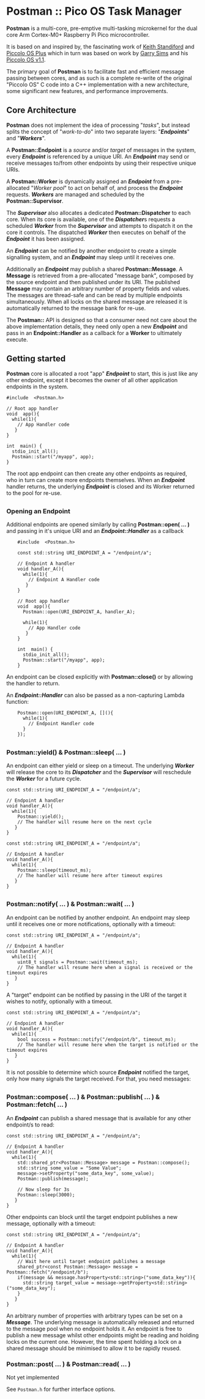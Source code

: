 # Postman ::  Pico OS Task Manager

**Postman** is a multi-core, pre-emptive multi-tasking microkernel for the dual core Arm Cortex-M0+ Raspberry Pi Pico microcontroller.

It is based on and inspired by, the fascinating work of [Keith Standiford](https://github.com/KStandiford) and [Piccolo OS Plus](https://github.com/KStandiford/Piccolo_OS_Plus) which in turn was based on work by [Garry Sims](https://github.com/garyexplains) and his [Piccolo OS v1.1](https://github.com/garyexplains/piccolo_os_v1.1).

The primary goal of **Postman** is to facilitate fast and efficient message passing between cores, and as such is a complete re-write of the original "Piccolo OS" C code into a C++ implementation with a new architecture, some significant new features, and performance improvements.

## Core Architecture

**Postman** does not implement the idea of processing "*tasks*", but instead splits the concept of "*work-to-do*" into two separate layers: "***Endpoints***" and "***Workers***".

A **Postman::Endpoint** is a *source* and/or *target* of messages in the system, every ***Endpoint*** is referenced by a unique URI.  An ***Endpoint*** may send or receive messages to/from other endpoints by using their respective unique URIs.

A **Postman::Worker** is dynamically assigned an ***Endpoint*** from a pre-allocated "*Worker pool*" to act on behalf of, and process the ***Endpoint*** requests.  ***Workers*** are managed and scheduled by the **Postman::Supervisor**.

The ***Supervisor*** also allocates a dedicated **Postman::Dispatcher** to each core.  When its core is available, one of the ***Dispatcher***s requests a scheduled ***Worker*** from the ***Supervisor*** and attempts to dispatch it on the core it controls.  The dispatched ***Worker*** then executes on behalf of the ***Endpoint*** it has been assigned.

An ***Endpoint*** can be notified by another endpoint to create a simple signalling system, and an ***Endpoint*** may sleep until it receives one.

Additionally an ***Endpoint*** may publish a shared **Postman::Message**.  A **Message** is retrieved from a pre-allocated "message bank", composed by the source endpoint and then published under its URI.  The published **Message** may contain an arbitrary number of property fields and values.  The messages are thread-safe and can be read by multiple endpoints simultaneously.  When all locks on the shared message are released it is automatically returned to the message bank for re-use.

The **Postman::** API is designed so that a consumer need not care about the above implementation details, they need only open a new ***Endpoint*** and pass in an **Endpoint::Handler** as a callback for a **Worker** to ultimately execute.


## Getting started


**Postman** core is allocated a root "app" ***Endpoint*** to start, this is just like any other endpoint, except it becomes the owner of all other application endpoints in the system.

    #include  <Postman.h>
    
    // Root app handler
    void  app(){
      while(1){
        // App Handler code
       }
    }
    
    int  main() {
      stdio_init_all();
      Postman::start("/myapp", app);
    }
The root app endpoint can then create any other endpoints as required, who in turn can create more endpoints themselves.  When an ***Endpoint*** handler returns, the underlying ***Endpoint*** is closed and its Worker returned to the pool for re-use.
##
### Opening an Endpoint
Additional endpoints are opened similarly by calling **Postman::open( ... )** and passing in it's unique URI and an ***Endpoint::Handler*** as a callback
```
    #include  <Postman.h>
    
    const std::string URI_ENDPOINT_A = "/endpoint/a";
    
    // Endpoint A handler
    void handler_A(){
      while(1){
        // Endpoint A Handler code
       }
    }
    
    // Root app handler
    void  app(){
      Postman::open(URI_ENDPOINT_A, handler_A);
      
      while(1){
        // App Handler code
       }
    }
    
    int  main() {
      stdio_init_all();
      Postman::start("/myapp", app);
    }
```
An endpoint can be closed explicitly with **Postman::close()** or by allowing the handler to return.

An ***Endpoint::Handler*** can also be passed as a non-capturing Lambda function:
```
    Postman::open(URI_ENDPOINT_A, [](){
      while(1){
        // Endpoint Handler code
      }
    });
```

##
### Postman::yield() & Postman::sleep( ... )
An endpoint can either yield or sleep on a timeout.  The underlying ***Worker*** will release the core to its ***Dispatcher*** and the ***Supervisor*** will reschedule the ***Worker*** for a future cycle.
```
const std::string URI_ENDPOINT_A = "/endpoint/a";

// Endpoint A handler
void handler_A(){
  while(1){
    Postman::yield();
    // The handler will resume here on the next cycle
   }
}
```
```
const std::string URI_ENDPOINT_A = "/endpoint/a";

// Endpoint A handler
void handler_A(){
  while(1){
    Postman::sleep(timeout_ms);
    // The handler will resume here after timeout expires
   }
}
```
##
### Postman::notify( ... ) & Postman::wait( ... )
An endpoint can be notified by another endpoint.  An endpoint may sleep until it receives one or more notifications, optionally with a timeout:
```
const std::string URI_ENDPOINT_A = "/endpoint/a";

// Endpoint A handler
void handler_A(){
  while(1){
    uint8_t signals = Postman::wait(timeout_ms);
    // The handler will resume here when a signal is received or the timeout expires
   }
}
```
A "target" endpoint can be notified by passing in the URI of the target it wishes to notify, optionally with a timeout. 
```
const std::string URI_ENDPOINT_A = "/endpoint/a";

// Endpoint A handler
void handler_A(){
  while(1){
    bool success = Postman::notify("/endpoint/b", timeout_ms);
    // The handler will resume here when the target is notified or the timeout expires
   }
}
```
It is not possible to determine which source ***Endpoint*** notified the target, only how many signals the target received.  For that, you need messages:

##
### Postman::compose( ... ) & Postman::publish( ... ) & Postman::fetch( ... )
An ***Endpoint*** can publish a shared message that is available for any other endpoint/s to read:
```
const std::string URI_ENDPOINT_A = "/endpoint/a";

// Endpoint A handler
void handler_A(){
  while(1){
    std::shared_ptr<Postman::Message> message = Postman::compose();
    std::string some_value = "Some Value";
    message->setProperty("some_data_key", some_value);
    Postman::publish(message);
    
    // Now sleep for 3s
    Postman::sleep(3000);
   }
}
```
Other endpoints can block until the target endpoint publishes a new message, optionally with a timeout:
```
const std::string URI_ENDPOINT_A = "/endpoint/a";

// Endpoint A handler
void handler_A(){
  while(1){
    // Wait here until target endpoint publishes a message
    shared_ptr<const Postman::Message> message = Postman::fetch("/endpoint/b");
    if(message && message.hasProperty<std::string>("some_data_key")){
      std::string target_value = message->getProperty<std::string>("some_data_key");
    }
   }
}
```
An arbitrary number of properties with arbitrary types can be set on a ***Message***.  The underlying message is automatically released and returned to the message pool when no endpoint holds it. An endpoint is free to publish a new message whilst other endpoints might be reading and holding locks on the current one. However, the time spent holding a lock on a shared message should be minimised to allow it to be rapidly reused.

### Postman::post( ... ) & Postman::read( ... )
Not yet implemented

See `Postman.h` for further interface options.
